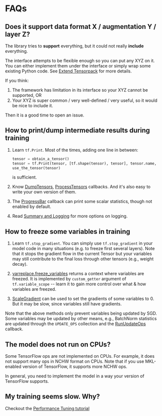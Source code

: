 
# FAQs

## Does it support data format X / augmentation Y / layer Z?

The library tries to __support__ everything, but it could not really __include__ everything.

The interface attempts to be flexible enough so you can put any XYZ on it.
You can either implement them under the interface or simply wrap some existing Python code.
See [Extend Tensorpack](index.html#extend-tensorpack)
for more details.

If you think:
1. The framework has limitation in its interface so your XYZ cannot be supported, OR
2. Your XYZ is super common / very well-defined / very useful, so it would be nice to include it.

Then it is a good time to open an issue.

## How to print/dump intermediate results during training

1. Learn `tf.Print`. Most of the times, adding one line in between:

   ```python
   tensor = obtain_a_tensor()
   tensor = tf.Print(tensor, [tf.shape(tensor), tensor], tensor.name, summarize=100)
   use_the_tensor(tensor)
   ```
   is sufficient.

2. Know [DumpTensors](../modules/callbacks.html#tensorpack.callbacks.DumpTensors),
	[ProcessTensors](../modules/callbacks.html#tensorpack.callbacks.ProcessTensors) callbacks.
	And it's also easy to write your own version of them.

3. The [ProgressBar](../modules/callbacks.html#tensorpack.callbacks.ProgressBar)
	 callback can print some scalar statistics, though not enabled by default.

4. Read [Summary and Logging](./summary.md) for more options on logging.

## How to freeze some variables in training

1. Learn `tf.stop_gradient`. You can simply use `tf.stop_gradient` in your model code in many situations (e.g. to freeze first several layers).
	 Note that it stops the gradient flow in the current Tensor but your variables may still contribute to the
	 final loss through other tensors (e.g., weight decay).

2. [varreplace.freeze_variables](../modules/tfutils.html#tensorpack.tfutils.varreplace.freeze_variables) returns a context where variables are freezed.
	It is implemented by `custom_getter` argument of `tf.variable_scope` -- learn it to gain more control over what & how variables are freezed.

3. [ScaleGradient](../modules/tfutils.html#tensorpack.tfutils.gradproc.ScaleGradient) can be used to set the gradients of some variables to 0.
	But it may be slow, since variables still have gradients.

Note that the above methods only prevent variables being updated by SGD.
Some variables may be updated by other means,
e.g., BatchNorm statistics are updated through the `UPDATE_OPS` collection and the [RunUpdateOps](../modules/callbacks.html#tensorpack.callbacks.RunUpdateOps) callback.

## The model does not run on CPUs?

Some TensorFlow ops are not implemented on CPUs.
For example, it does not support many ops in NCHW format on CPUs.
Note that if you use MKL-enabled version of TensorFlow, it supports more NCHW ops.

In general, you need to implement the model in a way your version of TensorFlow supports.

## My training seems slow. Why?

Checkout the [Performance Tuning tutorial](./performance-tuning.md)
